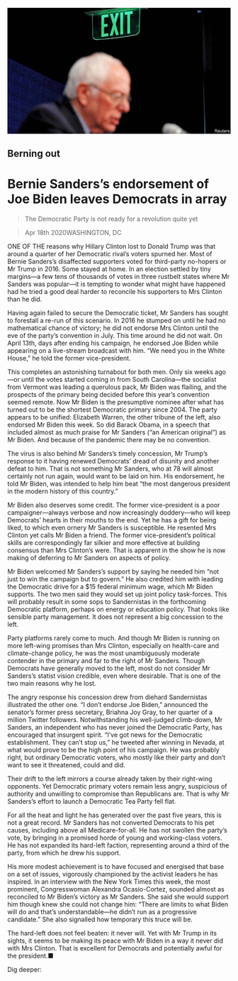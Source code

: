 ![](./images/20200418_USP003_0.jpg)

## Berning out

# Bernie Sanders’s endorsement of Joe Biden leaves Democrats in array

> The Democratic Party is not ready for a revolution quite yet

> Apr 18th 2020WASHINGTON, DC

ONE OF THE reasons why Hillary Clinton lost to Donald Trump was that around a quarter of her Democratic rival’s voters spurned her. Most of Bernie Sanders’s disaffected supporters voted for third-party no-hopers or Mr Trump in 2016. Some stayed at home. In an election settled by tiny margins—a few tens of thousands of votes in three rustbelt states where Mr Sanders was popular—it is tempting to wonder what might have happened had he tried a good deal harder to reconcile his supporters to Mrs Clinton than he did.

Having again failed to secure the Democratic ticket, Mr Sanders has sought to forestall a re-run of this scenario. In 2016 he stumped on until he had no mathematical chance of victory; he did not endorse Mrs Clinton until the eve of the party’s convention in July. This time around he did not wait. On April 13th, days after ending his campaign, he endorsed Joe Biden while appearing on a live-stream broadcast with him. “We need you in the White House,” he told the former vice-president.

This completes an astonishing turnabout for both men. Only six weeks ago—or until the votes started coming in from South Carolina—the socialist from Vermont was leading a querulous pack, Mr Biden was flailing, and the prospects of the primary being decided before this year’s convention seemed remote. Now Mr Biden is the presumptive nominee after what has turned out to be the shortest Democratic primary since 2004. The party appears to be unified: Elizabeth Warren, the other tribune of the left, also endorsed Mr Biden this week. So did Barack Obama, in a speech that included almost as much praise for Mr Sanders (“an American original”) as Mr Biden. And because of the pandemic there may be no convention.

The virus is also behind Mr Sanders’s timely concession, Mr Trump’s response to it having renewed Democrats’ dread of disunity and another defeat to him. That is not something Mr Sanders, who at 78 will almost certainly not run again, would want to be laid on him. His endorsement, he told Mr Biden, was intended to help him beat “the most dangerous president in the modern history of this country.”

Mr Biden also deserves some credit. The former vice-president is a poor campaigner—always verbose and now increasingly doddery—who will keep Democrats’ hearts in their mouths to the end. Yet he has a gift for being liked, to which even ornery Mr Sanders is susceptible. He resented Mrs Clinton yet calls Mr Biden a friend. The former vice-president’s political skills are correspondingly far silkier and more effective at building consensus than Mrs Clinton’s were. That is apparent in the show he is now making of deferring to Mr Sanders on aspects of policy.

Mr Biden welcomed Mr Sanders’s support by saying he needed him “not just to win the campaign but to govern.” He also credited him with leading the Democratic drive for a $15 federal minimum wage, which Mr Biden supports. The two men said they would set up joint policy task-forces. This will probably result in some sops to Sandernistas in the forthcoming Democratic platform, perhaps on energy or education policy. That looks like sensible party management. It does not represent a big concession to the left.

Party platforms rarely come to much. And though Mr Biden is running on more left-wing promises than Mrs Clinton, especially on health-care and climate-change policy, he was the most unambiguously moderate contender in the primary and far to the right of Mr Sanders. Though Democrats have generally moved to the left, most do not consider Mr Sanders’s statist vision credible, even where desirable. That is one of the two main reasons why he lost.

The angry response his concession drew from diehard Sandernistas illustrated the other one. “I don’t endorse Joe Biden,” announced the senator’s former press secretary, Briahna Joy Gray, to her quarter of a million Twitter followers. Notwithstanding his well-judged climb-down, Mr Sanders, an independent who has never joined the Democratic Party, has encouraged that insurgent spirit. “I’ve got news for the Democratic establishment. They can’t stop us,” he tweeted after winning in Nevada, at what would prove to be the high point of his campaign. He was probably right, but ordinary Democratic voters, who mostly like their party and don’t want to see it threatened, could and did.

Their drift to the left mirrors a course already taken by their right-wing opponents. Yet Democratic primary voters remain less angry, suspicious of authority and unwilling to compromise than Republicans are. That is why Mr Sanders’s effort to launch a Democratic Tea Party fell flat.

For all the heat and light he has generated over the past five years, this is not a great record. Mr Sanders has not converted Democrats to his pet causes, including above all Medicare-for-all. He has not swollen the party’s vote, by bringing in a promised horde of young and working-class voters. He has not expanded its hard-left faction, representing around a third of the party, from which he drew his support.

His more modest achievement is to have focused and energised that base on a set of issues, vigorously championed by the activist leaders he has inspired. In an interview with the New York Times this week, the most prominent, Congresswoman Alexandra Ocasio-Cortez, sounded almost as reconciled to Mr Biden’s victory as Mr Sanders. She said she would support him though knew she could not change him: “There are limits to what Biden will do and that’s understandable—he didn’t run as a progressive candidate.” She also signalled how temporary this truce will be.

The hard-left does not feel beaten: it never will. Yet with Mr Trump in its sights, it seems to be making its peace with Mr Biden in a way it never did with Mrs Clinton. That is excellent for Democrats and potentially awful for the president.■

Dig deeper: